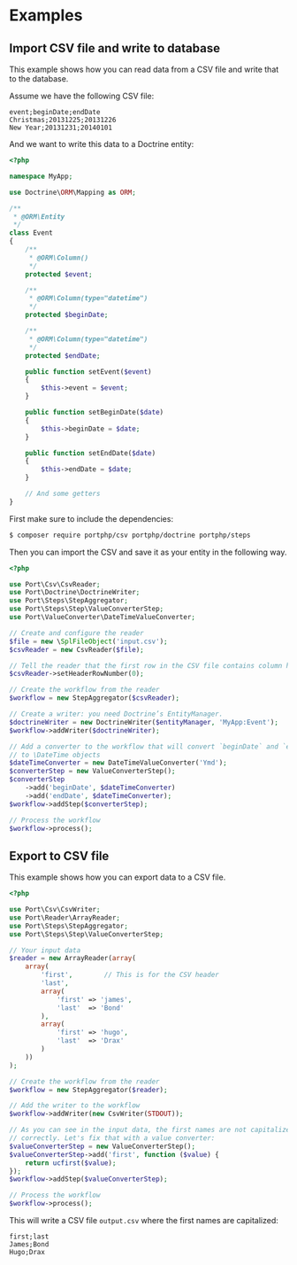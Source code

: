 # Examples

## Import CSV file and write to database

This example shows how you can read data from a CSV file and write that to the
database.

Assume we have the following CSV file:

```csv
event;beginDate;endDate
Christmas;20131225;20131226
New Year;20131231;20140101
```

And we want to write this data to a Doctrine entity:

```php
<?php

namespace MyApp;

use Doctrine\ORM\Mapping as ORM;

/**
 * @ORM\Entity
 */
class Event
{
    /**
     * @ORM\Column()
     */
    protected $event;

    /**
     * @ORM\Column(type="datetime")
     */
    protected $beginDate;

    /**
     * @ORM\Column(type="datetime")
     */
    protected $endDate;

    public function setEvent($event)
    {
        $this->event = $event;
    }

    public function setBeginDate($date)
    {
        $this->beginDate = $date;
    }

    public function setEndDate($date)
    {
        $this->endDate = $date;
    }

    // And some getters
}
```

First make sure to include the dependencies:

```bash
$ composer require portphp/csv portphp/doctrine portphp/steps
```

Then you can import the CSV and save it as your entity in the following way.

```php
<?php

use Port\Csv\CsvReader;
use Port\Doctrine\DoctrineWriter;
use Port\Steps\StepAggregator;
use Port\Steps\Step\ValueConverterStep;
use Port\ValueConverter\DateTimeValueConverter;

// Create and configure the reader
$file = new \SplFileObject('input.csv');
$csvReader = new CsvReader($file);

// Tell the reader that the first row in the CSV file contains column headers
$csvReader->setHeaderRowNumber(0);

// Create the workflow from the reader
$workflow = new StepAggregator($csvReader);

// Create a writer: you need Doctrine’s EntityManager.
$doctrineWriter = new DoctrineWriter($entityManager, 'MyApp:Event');
$workflow->addWriter($doctrineWriter);

// Add a converter to the workflow that will convert `beginDate` and `endDate`
// to \DateTime objects
$dateTimeConverter = new DateTimeValueConverter('Ymd');
$converterStep = new ValueConverterStep();
$converterStep
    ->add('beginDate', $dateTimeConverter)
    ->add('endDate', $dateTimeConverter);
$workflow->addStep($converterStep);

// Process the workflow
$workflow->process();
```

## Export to CSV file

This example shows how you can export data to a CSV file.

```php
<?php

use Port\Csv\CsvWriter;
use Port\Reader\ArrayReader;
use Port\Steps\StepAggregator;
use Port\Steps\Step\ValueConverterStep;

// Your input data
$reader = new ArrayReader(array(
    array(
        'first',        // This is for the CSV header
        'last',
        array(
            'first' => 'james',
            'last'  => 'Bond'
        ),
        array(
            'first' => 'hugo',
            'last'  => 'Drax'
        )
    ))
);

// Create the workflow from the reader
$workflow = new StepAggregator($reader);

// Add the writer to the workflow
$workflow->addWriter(new CsvWriter(STDOUT));

// As you can see in the input data, the first names are not capitalized
// correctly. Let's fix that with a value converter:
$valueConverterStep = new ValueConverterStep();
$valueConverterStep->add('first', function ($value) {
    return ucfirst($value);
});
$workflow->addStep($valueConverterStep);

// Process the workflow
$workflow->process();
```

This will write a CSV file `output.csv` where the first names are capitalized:

```csv
first;last
James;Bond
Hugo;Drax
```
